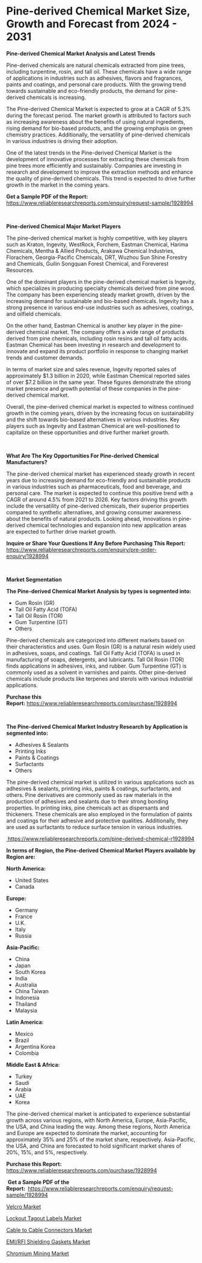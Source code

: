 <p><h1>Pine-derived Chemical Market Size, Growth and Forecast from 2024 - 2031</h1></p><p><strong>Pine-derived Chemical Market Analysis and Latest Trends</strong></p>
<p><p>Pine-derived chemicals are natural chemicals extracted from pine trees, including turpentine, rosin, and tall oil. These chemicals have a wide range of applications in industries such as adhesives, flavors and fragrances, paints and coatings, and personal care products. With the growing trend towards sustainable and eco-friendly products, the demand for pine-derived chemicals is increasing.</p><p>The Pine-derived Chemical Market is expected to grow at a CAGR of 5.3% during the forecast period. The market growth is attributed to factors such as increasing awareness about the benefits of using natural ingredients, rising demand for bio-based products, and the growing emphasis on green chemistry practices. Additionally, the versatility of pine-derived chemicals in various industries is driving their adoption.</p><p>One of the latest trends in the Pine-derived Chemical Market is the development of innovative processes for extracting these chemicals from pine trees more efficiently and sustainably. Companies are investing in research and development to improve the extraction methods and enhance the quality of pine-derived chemicals. This trend is expected to drive further growth in the market in the coming years.</p></p>
<p><strong>Get a Sample PDF of the Report:&nbsp;</strong> <a href="https://www.reliableresearchreports.com/enquiry/request-sample/1928994">https://www.reliableresearchreports.com/enquiry/request-sample/1928994</a></p>
<p>&nbsp;</p>
<p><strong>Pine-derived Chemical Major Market Players</strong></p>
<p><p>The pine-derived chemical market is highly competitive, with key players such as Kraton, Ingevity, WestRock, Forchem, Eastman Chemical, Harima Chemicals, Mentha & Allied Products, Arakawa Chemical Industries, Florachem, Georgia-Pacific Chemicals, DRT, Wuzhou Sun Shine Forestry and Chemicals, Guilin Songquan Forest Chemical, and Foreverest Resources.</p><p>One of the dominant players in the pine-derived chemical market is Ingevity, which specializes in producing specialty chemicals derived from pine wood. The company has been experiencing steady market growth, driven by the increasing demand for sustainable and bio-based chemicals. Ingevity has a strong presence in various end-use industries such as adhesives, coatings, and oilfield chemicals.</p><p>On the other hand, Eastman Chemical is another key player in the pine-derived chemical market. The company offers a wide range of products derived from pine chemicals, including rosin resins and tall oil fatty acids. Eastman Chemical has been investing in research and development to innovate and expand its product portfolio in response to changing market trends and customer demands.</p><p>In terms of market size and sales revenue, Ingevity reported sales of approximately $1.3 billion in 2020, while Eastman Chemical reported sales of over $7.2 billion in the same year. These figures demonstrate the strong market presence and growth potential of these companies in the pine-derived chemical market.</p><p>Overall, the pine-derived chemical market is expected to witness continued growth in the coming years, driven by the increasing focus on sustainability and the shift towards bio-based alternatives in various industries. Key players such as Ingevity and Eastman Chemical are well-positioned to capitalize on these opportunities and drive further market growth.</p></p>
<p>&nbsp;</p>
<p><strong>What Are The Key Opportunities For Pine-derived Chemical Manufacturers?</strong></p>
<p><p>The pine-derived chemical market has experienced steady growth in recent years due to increasing demand for eco-friendly and sustainable products in various industries such as pharmaceuticals, food and beverage, and personal care. The market is expected to continue this positive trend with a CAGR of around 4.5% from 2021 to 2026. Key factors driving this growth include the versatility of pine-derived chemicals, their superior properties compared to synthetic alternatives, and growing consumer awareness about the benefits of natural products. Looking ahead, innovations in pine-derived chemical technologies and expansion into new application areas are expected to further drive market growth.</p></p>
<p><strong>Inquire or Share Your Questions If Any Before Purchasing This Report:</strong> <a href="https://www.reliableresearchreports.com/enquiry/pre-order-enquiry/1928994">https://www.reliableresearchreports.com/enquiry/pre-order-enquiry/1928994</a></p>
<p>&nbsp;</p>
<p><strong>Market Segmentation</strong></p>
<p><strong>The Pine-derived Chemical Market Analysis by types is segmented into:</strong></p>
<p><ul><li>Gum Rosin (GR)</li><li>Tall Oil Fatty Acid (TOFA)</li><li>Tall Oil Rosin (TOR)</li><li>Gum Turpentine (GT)</li><li>Others</li></ul></p>
<p><p>Pine-derived chemicals are categorized into different markets based on their characteristics and uses. Gum Rosin (GR) is a natural resin widely used in adhesives, soaps, and coatings. Tall Oil Fatty Acid (TOFA) is used in manufacturing of soaps, detergents, and lubricants. Tall Oil Rosin (TOR) finds applications in adhesives, inks, and rubber. Gum Turpentine (GT) is commonly used as a solvent in varnishes and paints. Other pine-derived chemicals include products like terpenes and sterols with various industrial applications.</p></p>
<p><strong>Purchase this Report:&nbsp;</strong><a href="https://www.reliableresearchreports.com/purchase/1928994">https://www.reliableresearchreports.com/purchase/1928994</a></p>
<p>&nbsp;</p>
<p><strong>The Pine-derived Chemical Market Industry Research by Application is segmented into:</strong></p>
<p><ul><li>Adhesives & Sealants</li><li>Printing Inks</li><li>Paints & Coatings</li><li>Surfactants</li><li>Others</li></ul></p>
<p><p>The pine-derived chemical market is utilized in various applications such as adhesives & sealants, printing inks, paints & coatings, surfactants, and others. Pine derivatives are commonly used as raw materials in the production of adhesives and sealants due to their strong bonding properties. In printing inks, pine chemicals act as dispersants and thickeners. These chemicals are also employed in the formulation of paints and coatings for their adhesive and protective qualities. Additionally, they are used as surfactants to reduce surface tension in various industries.</p></p>
<p><a href="https://www.reliableresearchreports.com/pine-derived-chemical-r1928994">&nbsp;https://www.reliableresearchreports.com/pine-derived-chemical-r1928994</a></p>
<p><strong>In terms of Region, the Pine-derived Chemical Market Players available by Region are:</strong></p>
<p>
    <p> <strong> North America: </strong>
        <ul>
            <li>United States</li>
            <li>Canada</li>
        </ul>
        </p> 
    <p> <strong> Europe: </strong>
        <ul>
            <li>Germany</li>
            <li>France</li>
            <li>U.K.</li>
            <li>Italy</li>
            <li>Russia</li>
        </ul>
        </p> 
    <p> <strong> Asia-Pacific: </strong>
        <ul>
            <li>China</li>
            <li>Japan</li>
            <li>South Korea</li>
            <li>India</li>
            <li>Australia</li>
            <li>China Taiwan</li>
            <li>Indonesia</li>
            <li>Thailand</li>
            <li>Malaysia</li>
        </ul>
        </p> 
    <p> <strong> Latin America: </strong>
        <ul>
            <li>Mexico</li>
            <li>Brazil</li>
            <li>Argentina Korea</li>
            <li>Colombia</li>
        </ul>
        </p> 
    <p> <strong> Middle East & Africa: </strong>
        <ul>
            <li>Turkey</li>
            <li>Saudi</li>
            <li>Arabia</li>
            <li>UAE</li>
            <li>Korea</li>
        </ul>
    </p>
    </p>
<p><p>The pine-derived chemical market is anticipated to experience substantial growth across various regions, with North America, Europe, Asia-Pacific, the USA, and China leading the way. Among these regions, North America and Europe are expected to dominate the market, accounting for approximately 35% and 25% of the market share, respectively. Asia-Pacific, the USA, and China are forecasted to hold significant market shares of 20%, 15%, and 5%, respectively.</p></p>
<p><strong>Purchase this Report: </strong><a href="https://www.reliableresearchreports.com/purchase/1928994">https://www.reliableresearchreports.com/purchase/1928994</a></p>
<p>&nbsp;<strong>Get a Sample PDF of the Report:&nbsp;&nbsp;</strong><a href="https://www.reliableresearchreports.com/enquiry/request-sample/1928994">https://www.reliableresearchreports.com/enquiry/request-sample/1928994</a></p>
<p><strong></strong></p>
<p><p><a href="https://www.linkedin.com/pulse/velcro-market-emerging-trends-future-prospects-period-from-syn7e">Velcro Market</a></p><p><a href="https://medium.com/@addiehirthe44/insights-into-the-lockout-tagout-labels-industry-market-financial-status-market-size-and-revenue-1ddaab43ab3e">Lockout Tagout Labels Market</a></p><p><a href="https://github.com/msbsaifansami/Market-Research-Report-List-1/blob/main/cable-to-cable-connectors-market.md">Cable to Cable Connectors Market</a></p><p><a href="https://medium.com/@ralphyoung1949/global-emi-rfi-shielding-gaskets-industry-types-applications-market-players-regional-growth-46ff9c163809">EMI/RFI Shielding Gaskets Market</a></p><p><a href="https://www.linkedin.com/pulse/chromium-mining-market-size-amp-share-analysis-growth-trends-bncde">Chromium Mining Market</a></p></p>